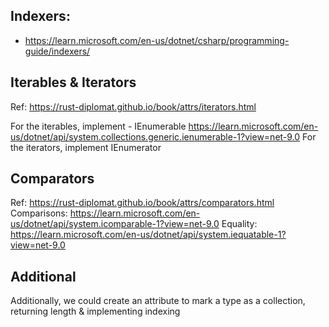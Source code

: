 ## Indexers:
- https://learn.microsoft.com/en-us/dotnet/csharp/programming-guide/indexers/

## Iterables & Iterators
Ref: https://rust-diplomat.github.io/book/attrs/iterators.html

For the iterables, implement - IEnumerable<T> https://learn.microsoft.com/en-us/dotnet/api/system.collections.generic.ienumerable-1?view=net-9.0
For the iterators, implement IEnumerator<out T>

## Comparators
Ref: https://rust-diplomat.github.io/book/attrs/comparators.html
Comparisons: https://learn.microsoft.com/en-us/dotnet/api/system.icomparable-1?view=net-9.0
Equality: https://learn.microsoft.com/en-us/dotnet/api/system.iequatable-1?view=net-9.0

## Additional

Additionally, we could create an attribute to mark a type as a collection, returning length & implementing indexing
